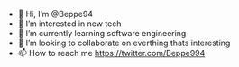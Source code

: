- 👋 Hi, I’m @Beppe94
- 👀 I’m interested in new tech 
- 🌱 I’m currently learning software engineering
- 💞️ I’m looking to collaborate on everthing thats interesting 
- 📫 How to reach me https://twitter.com/Beppe994

<!---
Beppe94/Beppe94 is a ✨ special ✨ repository because its `README.md` (this file) appears on your GitHub profile.
You can click the Preview link to take a look at your changes.
--->
